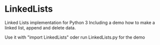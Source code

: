 # LinkedLists

Linked Lists implementation for Python 3
Including a demo how to make a linked list, append and delete data.

Use it with "import LinkedLists" oder run LinkedLists.py for the demo
